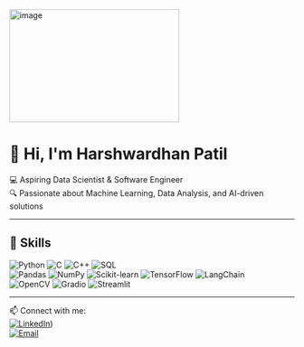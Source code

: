 <img width="300" height="200" alt="image" src="https://github.com/user-attachments/assets/3933e078-daa5-4f3a-8764-6a298838cc6f" />


# 👋 Hi, I'm Harshwardhan Patil  

💻 Aspiring Data Scientist & Software Engineer  
🔍 Passionate about Machine Learning, Data Analysis, and AI-driven solutions  

---

## 🚀 Skills

![Python](https://img.shields.io/badge/Python-3776AB?style=for-the-badge&logo=python&logoColor=white)
![C](https://img.shields.io/badge/C-00599C?style=for-the-badge&logo=c&logoColor=white)
![C++](https://img.shields.io/badge/C++-00599C?style=for-the-badge&logo=cplusplus&logoColor=white)
![SQL](https://img.shields.io/badge/SQL-003B57?style=for-the-badge&logo=postgresql&logoColor=white)  
![Pandas](https://img.shields.io/badge/Pandas-150458?style=for-the-badge&logo=pandas&logoColor=white)
![NumPy](https://img.shields.io/badge/Numpy-013243?style=for-the-badge&logo=numpy&logoColor=white)
![Scikit-learn](https://img.shields.io/badge/Scikit--learn-F7931E?style=for-the-badge&logo=scikitlearn&logoColor=white)
![TensorFlow](https://img.shields.io/badge/TensorFlow-FF6F00?style=for-the-badge&logo=tensorflow&logoColor=white)
![LangChain](https://img.shields.io/badge/LangChain-2D3748?style=for-the-badge&logo=chainlink&logoColor=white)  
![OpenCV](https://img.shields.io/badge/OpenCV-5C3EE8?style=for-the-badge&logo=opencv&logoColor=white)
![Gradio](https://img.shields.io/badge/Gradio-FFB000?style=for-the-badge)
![Streamlit](https://img.shields.io/badge/Streamlit-FF4B4B?style=for-the-badge&logo=streamlit&logoColor=white)  

---

📫 Connect with me:  
[![LinkedIn](https://img.shields.io/badge/LinkedIn-0A66C2?style=for-the-badge&logo=linkedin&logoColor=white)](https://www.linkedin.com/in/harshwardhan-patil-955706251/))  
[![Email](https://img.shields.io/badge/Email-D14836?style=for-the-badge&logo=gmail&logoColor=white)](mailto:your-harshpatil2456@gmail.com)






<!--
**Harsh2456/Harsh2456** is a ✨ _special_ ✨ repository because its `README.md` (this file) appears on your GitHub profile.

Here are some ideas to get you started:

- 🔭 I’m currently working on ...
- 🌱 I’m currently learning ...
- 👯 I’m looking to collaborate on ...
- 🤔 I’m looking for help with ...
- 💬 Ask me about ...
- 📫 How to reach me: ...
- 😄 Pronouns: ...
- ⚡ Fun fact: ...
-->
